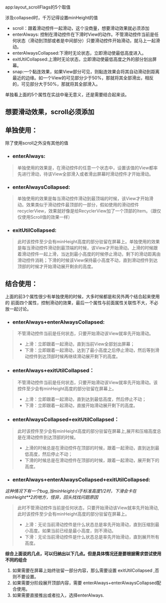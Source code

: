 #
app:layout\_scrollFlags的5个取值

涉及collapsed时，千万记得设置minHeight的值

* scroll：跟着滑动控件一起滑动，这个没商量，想要滑动效果就必须添加
* enterAlways: 控制在滑动控件在下滑时View的动作。不管滑动控件当前是任何状态（滑动到顶部或者是中间部分）只要滑动控件开始滑动，就马上一起滑动。
* enterAlwaysCollapsed:下滑时无论状态，立即滑动使最低高度进入。
* exitUtilCollapsed:上滑时无论状态，立即滑动使最低高度之外的部分划出屏幕。
* snap:一个黏连效果，如果View部分可见，则黏连效果会将其自动滑动到距离最近的边缘。如一个View的可见部分少于50%，那就将其全部滑出，相反的，可见部分大于50%，那就将其全部滑入。

单独看上面的5个属性在实战中毫无意义，还是需要结合起来谈。

## 想要滑动效果，scroll必须添加

## 单独使用：

除了使用scroll之外没有其他的值

* ### enterAlways:

> 单独使用的效果是，在滑动控件的任意一个状态中，设置该值的View都率先进行滑动，待该View全部滑入或者滑出屏幕时滑动控件才开始滑动。

* ### enterAlwaysCollapsed:

> 单独使用的效果是每当滑动控件滑动到最顶端的时候，该View才开始滑动。效果类似于滑动控件最顶部的一部分，假如使用的滑动控件recyclerView，效果就好像是给RecyclerView加了一个顶部的Item。（跟仅仅使用Scroll值的效果一样）
* ### exitUtilCollapsed:

> 此时该控件至少会有minHeight高度的部分驻留在屏幕上。单独使用的效果是每当滑动控件滑动到最顶端的时候，该View才开始滑动。上滑的时候跟着滑动控件一起上滑，当达到最小高度的时候停止滑动，剩下的滑动距离由滑动控件消耗；下滑的时候该View保持最小高度不动，直到滑动控件到达顶部的时候才开始滑动展开剩余的高度。

## 结合使用：

上面的前3个属性很少有单独使用的时候，大多时候都是和另外两个结合起来使用的
前面四个属性，控制滑动的效果，最后一个属性与前面属性关联性不大，不必放一起讨论。

* ### enterAlways+enterAlwaysCollapsed:

> 不管滑动控件当前是任何状态，只要开始滑动该View就率先开始滑动。
>
> * 上滑：立即跟着一起滑动，直到当前View全部划出屏幕；
> * 下滑：立即跟着一起滑动，达到了最小高度之后停止滑动，然后等到滑动控件到达顶部时候再继续滑动展开剩下的高度。
* ### enterAlways+exitUtilCollapsed：

> 不管滑动控件当前是任何状态，只要开始滑动该View就率先开始滑动。该控件至少会有minHeight高度的部分驻留在屏幕上。
>
> * 上滑：立即跟着一起滑动，直到达到最低高度，然后停止不动；
> * 下滑：立即跟着一起滑动，直接开始滑动展开剩下的高度。
* ### enterAlwaysCollapsed+exitUtilCollapsed：

> 此时该控件至少会有minHeight高度的部分驻留在屏幕上,展开和压缩高度总是在滑动控件到达顶部的时候。
>
> * 上滑的时候总是在滑动控件在顶部的时候，跟着一起滑动，直到达到最低高度，然后停止不动；
> * 下滑的时候总是在滑动控件在顶部的时候，跟着一起滑动，展开剩下的高度。
* ### enterAlways+enterAlwaysCollapsed+exitUtilCollapsed:

_这种情况下有一个bug,当minHeight小于标准高度1/2时，下滑会卡在minHeight\*\*2的地方，怪异，回头找找问题原因_

> 此时不管滑动控件当前是任何状态，只要开始滑动该View就率先开始滑动,此时该控件至少会有minHeight高度的部分驻留在屏幕上。
>
> * 上滑：无论当前滑动控件是什么状态总是率先开始滑动，直到压缩到最小高度。如果当前已经是最小高度，则不滑动。
> * 下滑：无论当前滑动控件是什么状态总是率先开始滑动，直到展开所有高度。

**综合上面说的几点，可以归纳出以下几点。但是具体情况还是要根据需求尝试使用不同的组合**

1. 如果需要在屏幕上始终驻留一部分内容，那么需要设置 exitUtilCollapsed ,否则不要设置。
2. 如果需要分阶段展开顶部内容，需要 enterAlways+enterAlwaysCollapsed配合使用。
3. 如果需要直接推出或者拉入，选择enterAlways.



